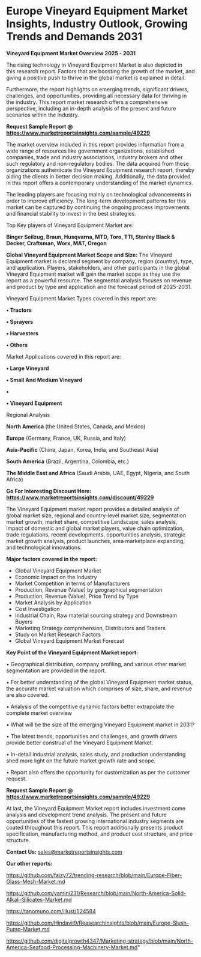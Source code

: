 # Europe Vineyard Equipment Market Insights, Industry Outlook, Growing Trends and Demands 2031

<Strong> Vineyard Equipment Market Overview 2025 - 2031</strong>

The rising technology in Vineyard Equipment Market is also depicted in this research report. Factors that are boosting the growth of the market, and giving a positive push to thrive in the global market is explained in detail.

Furthermore, the report highlights on emerging trends, significant drivers, challenges, and opportunities, providing all necessary data for thriving in the industry. This report market research offers a comprehensive perspective, including an in-depth analysis of the present and future scenarios within the industry.

<strong>Request Sample Report @ <a href=https://www.marketreportsinsights.com/sample/49229>https://www.marketreportsinsights.com/sample/49229</a></strong>

The market overview included in this report provides information from a wide range of resources like government organizations, established companies, trade and industry associations, industry brokers and other such regulatory and non-regulatory bodies. The data acquired from these organizations authenticate the Vineyard Equipment research report, thereby aiding the clients in better decision making. Additionally, the data provided in this report offers a contemporary understanding of the market dynamics.

The leading players are focusing mainly on technological advancements in order to improve efficiency. The long-term development patterns for this market can be captured by continuing the ongoing process improvements and financial stability to invest in the best strategies.

Top Key players of Vineyard Equipment Market are:

<strong>Binger Seilzug, Braun, Husqvarna, MTD, Toro, TTI, Stanley Black & Decker, Craftsman, Worx, MAT, Oregon</strong>

<strong><b>Global Vineyard Equipment Market Scope and Size:</b></strong>
The Vineyard Equipment market is declared segment by company, region (country), type, and application. Players, stakeholders, and other participants in the global Vineyard Equipment market will gain the market scope as they use the report as a powerful resource. The segmental analysis focuses on revenue and product by type and application and the forecast period of 2025-2031.

Vineyard Equipment Market Types covered in this report are:

<strong>•  Tractors

•  Sprayers

•  Harvesters

•  Others</strong>

Market Applications covered in this report are:

<strong>•  Large Vineyard

•  Small And Medium Vineyard

•  

•  Vineyard Equipment</strong> 

Regional Analysis

<strong>North America</strong> (the United States, Canada, and Mexico)

<strong>Europe</strong> (Germany, France, UK, Russia, and Italy)

<strong>Asia-Pacific</strong> (China, Japan, Korea, India, and Southeast Asia)

<strong>South America</strong> (Brazil, Argentina, Colombia, etc.)

<strong>The Middle East and Africa</strong> (Saudi Arabia, UAE, Egypt, Nigeria, and South Africa)

<strong>Go For Interesting Discount Here: <a href=https://www.marketreportsinsights.com/discount/49229>https://www.marketreportsinsights.com/discount/49229</a></strong>

The Vineyard Equipment market report provides a detailed analysis of global market size, regional and country-level market size, segmentation market growth, market share, competitive Landscape, sales analysis, impact of domestic and global market players, value chain optimization, trade regulations, recent developments, opportunities analysis, strategic market growth analysis, product launches, area marketplace expanding, and technological innovations.

<strong><b>Major factors covered in the report:</b></strong>
<ul>
  <li>Global Vineyard Equipment Market </li>
  <li>Economic Impact on the Industry</li>
  <li>Market Competition in terms of Manufacturers</li>
  <li>Production, Revenue (Value) by geographical segmentation</li>
  <li>Production, Revenue (Value), Price Trend by Type</li>
  <li>Market Analysis by Application</li>
  <li>Cost Investigation</li>
  <li>Industrial Chain, Raw material sourcing strategy and Downstream Buyers</li>
  <li>Marketing Strategy comprehension, Distributors and Traders</li>
  <li>Study on Market Research Factors</li>
  <li>Global Vineyard Equipment Market Forecast</li>
</ul>

<strong><b>Key Point of the Vineyard Equipment Market report:</b></strong>

• Geographical distribution, company profiling, and various other market segmentation are provided in the report.

• For better understanding of the global Vineyard Equipment market status, the accurate market valuation which comprises of size, share, and revenue are also covered.

• Analysis of the competitive dynamic factors better extrapolate the complete market overview

• What will be the size of the emerging Vineyard Equipment market in 2031?

• The latest trends, opportunities and challenges, and growth drivers provide better construal of the Vineyard Equipment Market.

• In-detail industrial analysis, sales study, and production understanding shed more light on the future market growth rate and scope.

• Report also offers the opportunity for customization as per the customer request.

<strong>Request Sample Report @ <a href=https://www.marketreportsinsights.com/sample/49229>https://www.marketreportsinsights.com/sample/49229</a></strong>

At last, the Vineyard Equipment Market report includes investment come analysis and development trend analysis. The present and future opportunities of the fastest growing international industry segments are coated throughout this report. This report additionally presents product specification, manufacturing method, and product cost structure, and price structure.

<strong>Contact Us:</strong>
sales@marketreportsinsights.com

<strong>Our other reports:</strong>

<a href=https://github.com/faizy72/trending-research/blob/main/Europe-Fiber-Glass-Mesh-Market.md>https://github.com/faizy72/trending-research/blob/main/Europe-Fiber-Glass-Mesh-Market.md</a>

<a href=https://github.com/yamini231/Research/blob/main/North-America-Solid-Alkali-Silicates-Market.md>https://github.com/yamini231/Research/blob/main/North-America-Solid-Alkali-Silicates-Market.md</a>

<a href=https://tanomuno.com/illust/524584>https://tanomuno.com/illust/524584</a>

<a href=https://github.com/Hindavii9/ReasearchInsights/blob/main/Europe-Slush-Pump-Market.md>https://github.com/Hindavii9/ReasearchInsights/blob/main/Europe-Slush-Pump-Market.md</a>

<a href=https://github.com/digitalgrowth4347/Marketing-strategy/blob/main/North-America-Seafood-Processing-Machinery-Market.md>https://github.com/digitalgrowth4347/Marketing-strategy/blob/main/North-America-Seafood-Processing-Machinery-Market.md</a>"

